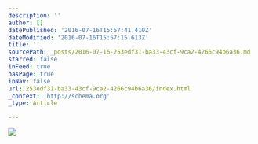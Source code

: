 ```yaml
---
description: ''
author: []
datePublished: '2016-07-16T15:57:41.410Z'
dateModified: '2016-07-16T15:57:15.613Z'
title: ''
sourcePath: _posts/2016-07-16-253edf31-ba33-43cf-9ca2-4266c94b6a36.md
starred: false
inFeed: true
hasPage: true
inNav: false
url: 253edf31-ba33-43cf-9ca2-4266c94b6a36/index.html
_context: 'http://schema.org'
_type: Article

---
```

![](https://the-grid-user-content.s3-us-west-2.amazonaws.com/a7d0ef87-61c5-4ce2-b937-50abd812798d.jpg)